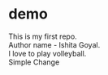 # demo
This is my first repo.
<br>
Author name - Ishita Goyal.
<br>
I love to play volleyball.
<br>
Simple Change